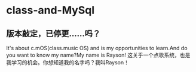# class-and-MySql
## 版本敲定，已停更……吗？
It's about c.mOS(class.music OS) and is my opportunities to learn.And do you want to know my name?My name is Rayson!
这关乎一个点歌系统，也是我学习的机会。你想知道我的名字吗？我叫Rayson！